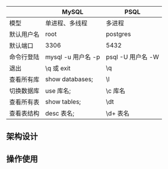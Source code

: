 |            | MySQL              | PSQL              |
| ---------- | ------------------ | ----------------- |
| 模型       | 单进程、多线程     | 多进程            |
| 默认用户名 | root               | postgres          |
| 默认端口   | 3306               | 5432              |
| 命令行登陆 | mysql -u 用户名 -p | psql -U 用户名 -W |
| 退出       | \q 或 exit         | \q                |
| 查看所有库 | show databases;    | \l                |
| 切换数据库 | use 库名;          | \c 库名           |
| 查看所有表 | show tables;       | \dt               |
| 查看表结构 | desc 表名;         | \d+ 表名          |



## 架构设计



## 操作使用

